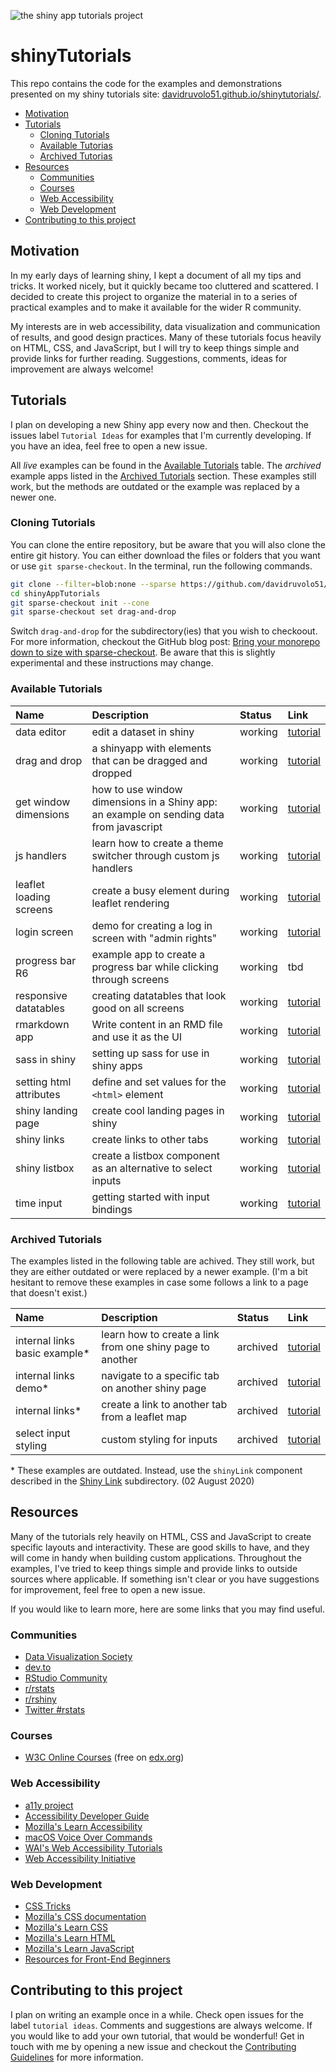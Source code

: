 ![the shiny app tutorials project](shinytutorials.png)

# shinyTutorials

This repo contains the code for the examples and demonstrations presented on my shiny tutorials site: [davidruvolo51.github.io/shinytutorials/](https://davidruvolo51.github.io/shinytutorials/).

- [Motivation](#motivation)
- [Tutorials](#tutorials)
  - [Cloning Tutorials](#cloning-tutorials)
  - [Available Tutorias](#available-tutorials)
  - [Archived Tutorias](#archived-tutorials)
- [Resources](#resources)
  - [Communities](#communities)
  - [Courses](#courses)
  - [Web Accessibility](#accessibility)
  - [Web Development](#web-development)
- [Contributing to this project](#contributing-to-this-project)

## Motivation

In my early days of learning shiny, I kept a document of all my tips and tricks. It worked nicely, but it quickly became too cluttered and scattered. I decided to create this project to organize the material in to a series of practical examples and to make it available for the wider R community.

My interests are in web accessibility, data visualization and communication of results, and good design practices. Many of these tutorials focus heavily on HTML, CSS, and JavaScript, but I will try to keep things simple and provide links for further reading. Suggestions, comments, ideas for improvement are always welcome!

## Tutorials

I plan on developing a new Shiny app every now and then. Checkout the issues label `Tutorial Ideas` for examples that I'm currently developing. If you have an idea, feel free to open a new issue.

All *live* examples can be found in the [Available Tutorials](#available-tutorials) table. The *archived* example apps listed in the [Archived Tutorials](#archived-tutorials) section. These examples still work, but the methods are outdated or the example was replaced by a newer one.

### Cloning Tutorials

You can clone the entire repository, but be aware that you will also clone the entire git history. You can either download the files or folders that you want or use `git sparse-checkout`. In the terminal, run the following commands.

```bash
git clone --filter=blob:none --sparse https://github.com/davidruvolo51/shinyAppTutorials
cd shinyAppTutorials
git sparse-checkout init --cone
git sparse-checkout set drag-and-drop
```

Switch `drag-and-drop` for the subdirectory(ies) that you wish to checkoout. For more information, checkout the GitHub blog post: [Bring your monorepo down to size with sparse-checkout](https://github.blog/2020-01-17-bring-your-monorepo-down-to-size-with-sparse-checkout/). Be aware that this is slightly experimental and these instructions may change.

### Available Tutorials

| Name | Description | Status | Link |
| :--- | :---------- | :----  | :--- |
| data editor | edit a dataset in shiny | working | [tutorial](https://davidruvolo51.github.io/shinytutorials/tutorials/data-editor/)
| drag and drop | a shinyapp with elements that can be dragged and dropped | working | [tutorial](https://davidruvolo51.github.io/shinytutorials/tutorials/drag-and-drop/)
| get window dimensions | how to use window dimensions in a Shiny app: an example on sending data from javascript | working | [tutorial](https://davidruvolo51.github.io/shinytutorials/tutorials/get-window-dims/)
| js handlers | learn how to create a theme switcher through custom js handlers | working | [tutorial](https://davidruvolo51.github.io/shinytutorials/tutorials/js-handlers/)
| leaflet loading screens | create a busy element during leaflet rendering | working | [tutorial](https://davidruvolo51.github.io/shinytutorials/tutorials/leaflet-loading-screens/)
| login screen | demo for creating a log in screen with "admin rights" | working | [tutorial](https://davidruvolo51.github.io/shinytutorials/tutorials/login-screen/)
| progress bar R6 | example app to create a progress bar while clicking through screens | working | tbd
| responsive datatables | creating datatables that look good on all screens | working | [tutorial](https://davidruvolo51.github.io/shinytutorials/tutorials/responsive-tables/)
| rmarkdown app | Write content in an RMD file and use it as the UI | working | [tutorial](https://davidruvolo51.github.io/shinytutorials/tutorials/rmarkdown-shiny/)
| sass in shiny | setting up sass for use in shiny apps | working | [tutorial](https://davidruvolo51.github.io/shinytutorials/tutorials/sass-in-shiny/)
| setting html attributes | define and set values for the `<html>` element | working | [tutorial](https://davidruvolo51.github.io/shinytutorials/tutorials/setting-html-attributes/)
| shiny landing page | create cool landing pages in shiny | working | [tutorial](https://davidruvolo51.github.io/shinytutorials/tutorials/landing-page/)
| shiny links | create links to other tabs | working | [tutorial](https://davidruvolo51.github.io/shinytutorials/tutorials/shiny-link/)
| shiny listbox | create a listbox component as an alternative to select inputs | working | [tutorial](https://davidruvolo51.github.io/shinytutorials/tutorials/listbox-widget/)
| time input | getting started with input bindings | working | [tutorial](https://davidruvolo51.github.io/shinytutorials/tutorials/time-input/)

<!-- begin:activeTutorials -->

<!-- end:activeTutorials -->


### Archived Tutorials

The examples listed in the following table are achived. They still work, but they are either outdated or were replaced by a newer example. (I'm a bit hesitant to remove these examples in case some follows a link to a page that doesn't exist.)

<!-- begin:archivedTutorials -->

<!-- end:archivedTutorials -->

| Name | Description | Status | Link |
| :--- | :---------- | :----  | :--- |
| internal links basic example\* | learn how to create a link from one shiny page to another | archived | [tutorial](https://davidruvolo51.github.io/shinytutorials/tutorials/internal-links-a/)
| internal links demo\* | navigate to a specific tab on another shiny page | archived | [tutorial](https://davidruvolo51.github.io/shinytutorials/tutorials/internal-links-c/)
| internal links\* | create a link to another tab from a leaflet map | archived | [tutorial](https://davidruvolo51.github.io/shinytutorials/tutorials/internal-links-b/)
| select input styling | custom styling for inputs | archived | [tutorial](https://davidruvolo51.github.io/shinytutorials/tutorials/select-input-styling/)


\* These examples are outdated. Instead, use the `shinyLink` component described in the [Shiny Link](https://github.com/davidruvolo51/shinyAppTutorials/tree/prod/shiny-links) subdirectory. (02 August 2020)

## Resources

Many of the tutorials rely heavily on HTML, CSS and JavaScript to create specific layouts and interactivity. These are good skills to have, and they will come in handy when building custom applications. Throughout the examples, I've tried to keep things simple and provide links to outside sources where applicable. If something isn't clear or you have suggestions for improvement, feel free to open a new issue. 

If you would like to learn more, here are some links that you may find useful.

### Communities

- [Data Visualization Society](https://www.datavisualizationsociety.com)
- [dev.to](https://dev.to)
- [RStudio Community](https://community.rstudio.com)
- [r/rstats](https://www.reddit.com/r/rstats/)
- [r/rshiny](https://www.reddit.com/r/rshiny/)
- [Twitter #rstats](https://twitter.com/hashtag/rstats)

### Courses

- [W3C Online Courses](https://www.edx.org/school/w3cx) (free on [edx.org](https://www.edx.org))

### Web Accessibility

- [a11y project](https://a11yproject.com)
- [Accessibility Developer Guide](https://www.accessibility-developer-guide.com)
- [Mozilla's Learn Accessibility](https://developer.mozilla.org/en-US/docs/Web/Accessibility)
- [macOS Voice Over Commands](https://help.apple.com/voiceover/command-charts/)
- [WAI's Web Accessibility Tutorials](https://www.w3.org/WAI/tutorials/)
- [Web Accessibility Initiative](https://www.w3.org/WAI/)

### Web Development

- [CSS Tricks](https://css-tricks.com)
- [Mozilla's CSS documentation](https://developer.mozilla.org/en-US/docs/Web/CSS)
- [Mozilla's Learn CSS](https://developer.mozilla.org/en-US/docs/Learn/CSS)
- [Mozilla's Learn HTML](https://developer.mozilla.org/en-US/docs/Learn/HTML)
- [Mozilla's Learn JavaScript](https://developer.mozilla.org/en-US/docs/Learn/JavaScript)
- [Resources for Front-End Beginners](https://github.com/thedaviddias/Resources-Front-End-Beginner)

## Contributing to this project

I plan on writing an example once in a while. Check open issues for the label `tutorial ideas`. Comments and suggestions are always welcome. If you would like to add your own tutorial, that would be wonderful! Get in touch with me by opening a new issue and checkout the [Contributing Guidelines](https://github.com/davidruvolo51/shinyAppTutorials/blob/master/CONTRIBUTING.md) for more information.